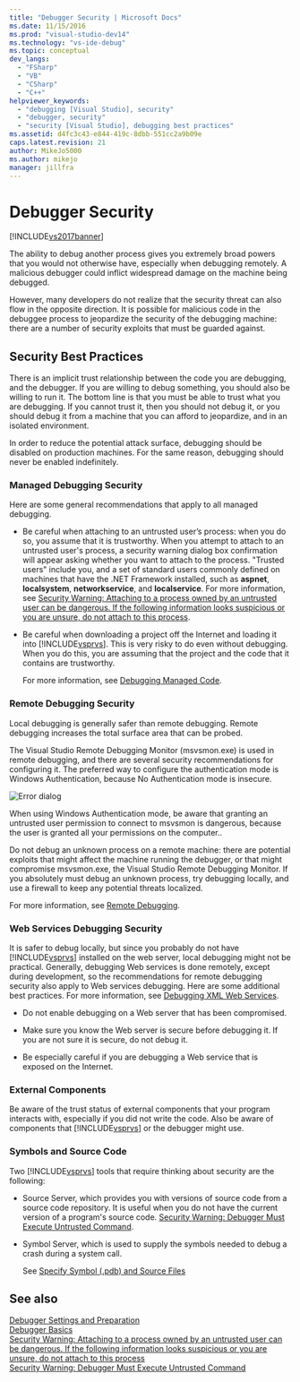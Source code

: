 ```yaml
---
title: "Debugger Security | Microsoft Docs"
ms.date: 11/15/2016
ms.prod: "visual-studio-dev14"
ms.technology: "vs-ide-debug"
ms.topic: conceptual
dev_langs: 
  - "FSharp"
  - "VB"
  - "CSharp"
  - "C++"
helpviewer_keywords: 
  - "debugging [Visual Studio], security"
  - "debugger, security"
  - "security [Visual Studio], debugging best practices"
ms.assetid: d4fc3c43-e844-419c-8dbb-551cc2a9b09e
caps.latest.revision: 21
author: MikeJo5000
ms.author: mikejo
manager: jillfra
---
```

# Debugger Security
[!INCLUDE[vs2017banner](../includes/vs2017banner.md)]

The ability to debug another process gives you extremely broad powers that you would not otherwise have, especially when debugging remotely. A malicious debugger could inflict widespread damage on the machine being debugged.  
  
 However, many developers do not realize that the security threat can also flow in the opposite direction. It is possible for malicious code in the debuggee process to jeopardize the security of the debugging machine: there are a number of security exploits that must be guarded against.  
  
## Security Best Practices  
 There is an implicit trust relationship between the code you are debugging, and the debugger. If you are willing to debug something, you should also be willing to run it. The bottom line is that you must be able to trust what you are debugging. If you cannot trust it, then you should not debug it, or you should debug it from a machine that you can afford to jeopardize, and in an isolated environment.  
  
 In order to reduce the potential attack surface, debugging should be disabled on production machines. For the same reason, debugging should never be enabled indefinitely.  
  
### Managed Debugging Security  
 Here are some general recommendations that apply to all managed debugging.  
  
- Be careful when attaching to an untrusted user’s process: when you do so, you assume that it is trustworthy. When you attempt to attach to an untrusted user's process, a security warning dialog box confirmation will appear asking whether you want to attach to the process. "Trusted users" include you, and a set of standard users commonly defined on machines that have the .NET Framework installed, such as **aspnet**, **localsystem**, **networkservice**, and **localservice**. For more information, see [Security Warning: Attaching to a process owned by an untrusted user can be dangerous. If the following information looks suspicious or you are unsure, do not attach to this process](/visualstudio/debugger/security-warning-attaching-to-a-process-owned-by-an-untrusted-user?view=vs-2015).  
  
- Be careful when downloading a project off the Internet and loading it into [!INCLUDE[vsprvs](../includes/vsprvs-md.md)]. This is very risky to do even without debugging. When you do this, you are assuming that the project and the code that it contains are trustworthy.  
  
  For more information, see [Debugging Managed Code](../debugger/debugging-managed-code.md).  
  
### Remote Debugging Security  
 Local debugging is generally safer than remote debugging. Remote debugging increases the total surface area that can be probed.  
  
 The Visual Studio Remote Debugging Monitor (msvsmon.exe) is used in remote debugging, and there are several security recommendations for configuring it. The preferred way to configure the authentication mode is Windows Authentication, because No Authentication mode is insecure.  
  
 ![Error dialog](../debugger/media/dbg-err-remotepermissionschanged.png "DBG_ERR_RemotePermissionsChanged")  
  
 When using Windows Authentication mode, be aware that granting an untrusted user permission to connect to msvsmon is dangerous, because the user is granted all your permissions on the computer..  
  
 Do not debug an unknown process on a remote machine: there are potential exploits that might affect the machine running the debugger, or that might compromise msvsmon.exe, the Visual Studio Remote Debugging Monitor. If you absolutely must debug an unknown process, try debugging locally, and use a firewall to keep any potential threats localized.  
  
 For more information, see [Remote Debugging](../debugger/remote-debugging.md).  
  
### Web Services Debugging Security  
 It is safer to debug locally, but since you probably do not have [!INCLUDE[vsprvs](../includes/vsprvs-md.md)] installed on the web server, local debugging might not be practical. Generally, debugging Web services is done remotely, except during development, so the recommendations for remote debugging security also apply to Web services debugging. Here are some additional best practices. For more information, see [Debugging XML Web Services](https://msdn.microsoft.com/c900b137-9fbd-4f59-91b5-9c2c6ce06f00).  
  
- Do not enable debugging on a Web server that has been compromised.  
  
- Make sure you know the Web server is secure before debugging it. If you are not sure it is secure, do not debug it.  
  
- Be especially careful if you are debugging a Web service that is exposed on the Internet.  
  
### External Components  
 Be aware of the trust status of external components that your program interacts with, especially if you did not write the code. Also be aware of components that [!INCLUDE[vsprvs](../includes/vsprvs-md.md)] or the debugger might use.  
  
### Symbols and Source Code  
 Two [!INCLUDE[vsprvs](../includes/vsprvs-md.md)] tools that require thinking about security are the following:  
  
- Source Server, which provides you with versions of source code from a source code repository. It is useful when you do not have the current version of a program's source code. [Security Warning: Debugger Must Execute Untrusted Command](../debugger/security-warning-debugger-must-execute-untrusted-command.md).  
  
- Symbol Server, which is used to supply the symbols needed to debug a crash during a system call.  
  
  See [Specify Symbol (.pdb) and Source Files](../debugger/specify-symbol-dot-pdb-and-source-files-in-the-visual-studio-debugger.md)  
  
## See also  
 [Debugger Settings and Preparation](../debugger/debugger-settings-and-preparation.md)   
 [Debugger Basics](../debugger/debugger-basics.md)   
 [Security Warning: Attaching to a process owned by an untrusted user can be dangerous. If the following information looks suspicious or you are unsure, do not attach to this process](/visualstudio/debugger/security-warning-attaching-to-a-process-owned-by-an-untrusted-user?view=vs-2015)   
 [Security Warning: Debugger Must Execute Untrusted Command](../debugger/security-warning-debugger-must-execute-untrusted-command.md)
